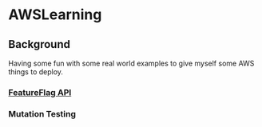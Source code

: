 # AWSLearning

## Background
Having some fun with some real world examples to give myself some AWS things to deploy.

### [FeatureFlag API](./featureflagapi.md)

### Mutation Testing